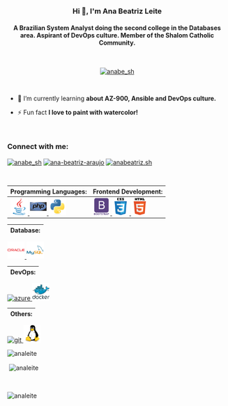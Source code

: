 <h3 align="center">Hi 👋, I'm Ana Beatriz Leite</h3>
<h4 align="center">A Brazilian System Analyst doing the second college in the Databases area. Aspirant of DevOps culture. Member of the Shalom Catholic Community.</h4>

<br>
<p align="center"> <a href="https://twitter.com/anabe_sh" target="blank"><img src="https://img.shields.io/twitter/follow/anabe_sh?logo=twitter&style=for-the-badge" alt="anabe_sh" /></a> </p> <br>

- 🌱 I’m currently learning **about AZ-900, Ansible and DevOps culture.**

- ⚡ Fun fact **I love to paint with watercolor!**

<br>

<h3 align="left">Connect with me:</h3>
<p align="left">
<a href="https://twitter.com/anabe_sh" target="blank"><img align="center" src="https://raw.githubusercontent.com/rahuldkjain/github-profile-readme-generator/master/src/images/icons/Social/twitter.svg" alt="anabe_sh" height="30" width="40" /></a>
<a href="https://linkedin.com/in/ana-beatriz-araujo" target="blank"><img align="center" src="https://raw.githubusercontent.com/rahuldkjain/github-profile-readme-generator/master/src/images/icons/Social/linked-in-alt.svg" alt="ana-beatriz-araujo" height="30" width="40" /></a>
<a href="https://instagram.com/anabeatriz.sh" target="blank"><img align="center" src="https://raw.githubusercontent.com/rahuldkjain/github-profile-readme-generator/master/src/images/icons/Social/instagram.svg" alt="anabeatriz.sh" height="30" width="40" /></a>
</p>
<br>

Programming Languages: | Frontend Development: |
-----------------------|----------------------|
<a href="https://www.java.com" target="_blank"> <img src="https://raw.githubusercontent.com/devicons/devicon/master/icons/java/java-original.svg" alt="java" width="40" height="40"/> </a> <a href="https://www.php.net" target="_blank"> <img src="https://raw.githubusercontent.com/devicons/devicon/master/icons/php/php-original.svg" alt="php" width="40" height="40"/> </a> <a href="https://www.python.org" target="_blank"> <img src="https://raw.githubusercontent.com/devicons/devicon/master/icons/python/python-original.svg" alt="python" width="40" height="40"/> </a> | <a href="https://getbootstrap.com" target="_blank"> <img src="https://raw.githubusercontent.com/devicons/devicon/master/icons/bootstrap/bootstrap-plain-wordmark.svg" alt="bootstrap" width="40" height="40"/> </a> <a href="https://www.w3schools.com/css/" target="_blank"> <img src="https://raw.githubusercontent.com/devicons/devicon/master/icons/css3/css3-original-wordmark.svg" alt="css3" width="40" height="40"/> </a> <a href="https://www.w3.org/html/" target="_blank"> <img src="https://raw.githubusercontent.com/devicons/devicon/master/icons/html5/html5-original-wordmark.svg" alt="html5" width="40" height="40"/> </a>

Database: |
----------------------|
<a href="https://www.oracle.com/" target="_blank"> <img src="https://raw.githubusercontent.com/devicons/devicon/master/icons/oracle/oracle-original.svg" alt="oracle" width="40" height="40"/> </a> <a href="https://www.mysql.com/" target="_blank"> <img src="https://raw.githubusercontent.com/devicons/devicon/master/icons/mysql/mysql-original-wordmark.svg" alt="mysql" width="40" height="40"/> </a>

DevOps: |
--------| 
<a href="https://azure.microsoft.com/en-in/" target="_blank"> <img src="https://www.vectorlogo.zone/logos/microsoft_azure/microsoft_azure-icon.svg" alt="azure" width="40" height="40"/> </a> <a href="https://www.docker.com/" target="_blank"> <img src="https://raw.githubusercontent.com/devicons/devicon/master/icons/docker/docker-original-wordmark.svg" alt="docker" width="40" height="40"/> </a>


Others: |
--------|
<a href="https://git-scm.com/" target="_blank"> <img src="https://www.vectorlogo.zone/logos/git-scm/git-scm-icon.svg" alt="git" width="40" height="40"/> </a> <a href="https://www.linux.org/" target="_blank"> <img src="https://raw.githubusercontent.com/devicons/devicon/master/icons/linux/linux-original.svg" alt="linux" width="40" height="40"/> </a>
  
<p><img align="left" src="https://github-readme-stats.vercel.app/api/top-langs?username=analeite&show_icons=true&locale=en&layout=compact" alt="analeite" /></p> <br>

<p>&nbsp;<img align="center" src="https://github-readme-stats.vercel.app/api?username=analeite&show_icons=true&locale=en" alt="analeite" /></p> <br>

<p><img align="center" src="https://github-readme-streak-stats.herokuapp.com/?user=analeite&" alt="analeite" /></p> <br>
